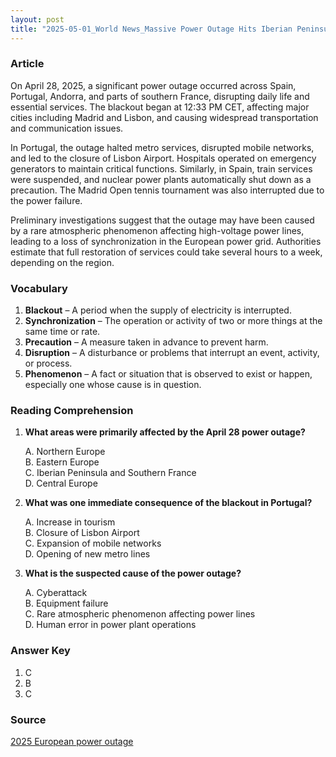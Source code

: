 ```yaml
---
layout: post
title: "2025-05-01_World News_Massive Power Outage Hits Iberian Peninsula"
---
```


### Article

On April 28, 2025, a significant power outage occurred across Spain, Portugal, Andorra, and parts of southern France, disrupting daily life and essential services. The blackout began at 12:33 PM CET, affecting major cities including Madrid and Lisbon, and causing widespread transportation and communication issues.

In Portugal, the outage halted metro services, disrupted mobile networks, and led to the closure of Lisbon Airport. Hospitals operated on emergency generators to maintain critical functions. Similarly, in Spain, train services were suspended, and nuclear power plants automatically shut down as a precaution. The Madrid Open tennis tournament was also interrupted due to the power failure.​

Preliminary investigations suggest that the outage may have been caused by a rare atmospheric phenomenon affecting high-voltage power lines, leading to a loss of synchronization in the European power grid. Authorities estimate that full restoration of services could take several hours to a week, depending on the region.​
<!-- split -->
### Vocabulary

1. **Blackout** – A period when the supply of electricity is interrupted.
2. **Synchronization** – The operation or activity of two or more things at the same time or rate.
3. **Precaution** – A measure taken in advance to prevent harm.
4. **Disruption** – A disturbance or problems that interrupt an event, activity, or process.
5. **Phenomenon** – A fact or situation that is observed to exist or happen, especially one whose cause is in question.​
    
<!-- split -->
### Reading Comprehension

1. **What areas were primarily affected by the April 28 power outage?**
    
    A. Northern Europe  
    B. Eastern Europe  
    C. Iberian Peninsula and Southern France  
    D. Central Europe  
    
3. **What was one immediate consequence of the blackout in Portugal?**
    
    A. Increase in tourism  
    B. Closure of Lisbon Airport  
    C. Expansion of mobile networks  
    D. Opening of new metro lines  
    
5. **What is the suspected cause of the power outage?**
    
    A. Cyberattack  
    B. Equipment failure  
    C. Rare atmospheric phenomenon affecting power lines  
    D. Human error in power plant operations  

<!-- split -->
### Answer Key

1. C
2. B
3. C

<!-- split -->
### Source

[2025 European power outage](https://en.wikipedia.org/wiki/2025_European_power_outage)
